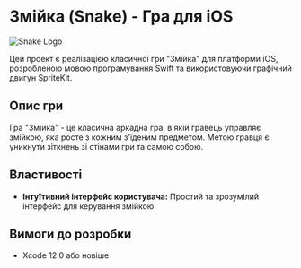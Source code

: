 # Змійка (Snake) - Гра для iOS

![Snake Logo]((snake_Icon.jpeg))

Цей проект є реалізацією класичної гри "Змійка" для платформи iOS, розробленою мовою програмування Swift та використовуючи графічний двигун SpriteKit.

## Опис гри

Гра "Змійка" - це класична аркадна гра, в якій гравець управляє змійкою, яка росте з кожним з'їденим предметом. Метою гравця є уникнути зіткнень зі стінами гри та самою собою.

## Властивості

- **Інтуїтивний інтерфейс користувача:** Простий та зрозумілий інтерфейс для керування змійкою.

## Вимоги до розробки

- Xcode 12.0 або новіше

